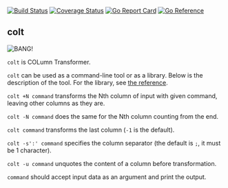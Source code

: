 
[![Build Status](https://github.com/wkhere/colt/actions/workflows/go.yml/badge.svg?branch=master)](https://github.com/wkhere/colt/actions/workflows/go.yml)
[![Coverage Status](https://coveralls.io/repos/github/wkhere/colt/badge.svg?branch=master)](https://coveralls.io/github/wkhere/colt?branch=master)
[![Go Report Card](https://goreportcard.com/badge/github.com/wkhere/colt)](https://goreportcard.com/report/github.com/wkhere/colt)
[![Go Reference](https://pkg.go.dev/badge/github.com/wkhere/colt.svg)](https://pkg.go.dev/github.com/wkhere/colt)

## colt

![](https://small.shootingsportsmedia.com/52544.jpg "BANG!")

`colt` is COLumn Transformer.

`colt` can be used as a command-line tool or as a library.
Below is the description of the tool. For the library,
see [the reference](https://pkg.go.dev/github.com/wkhere/colt).

`colt +N command` transforms the Nth column of input with given command,
leaving other columns as they are.

`colt -N command` does the same for the Nth column counting from the end.

`colt command` transforms the last column (`-1` is the default).

`colt -s':' command` specifies the column separator
(the default is `;`, it must be 1 character).

`colt -u command` unquotes the content of a column before transformation.

`command` should accept input data as an argument and print the output.
